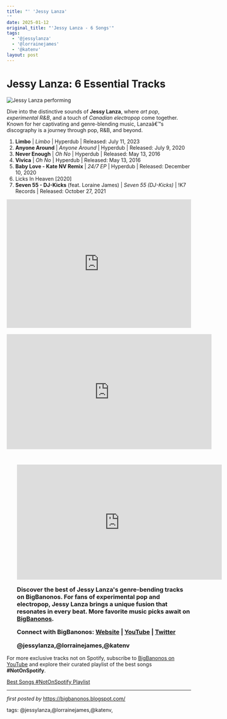 ```yaml
---
title: "' 'Jessy Lanza'
'"
date: 2025-01-12
original_title: "'Jessy Lanza - 6 Songs'"
tags:
  - '@jessylanza'
  - '@lorrainejames'
  - '@katenv'
layout: post
---
```

<h1>Jessy Lanza: 6 Essential Tracks</h1>
<img alt="Jessy Lanza performing" src="https://imgproxy.ra.co/_/quality:66/aHR0cHM6Ly9zdGF0aWMucmEuY28vaW1hZ2VzL3Byb2ZpbGVzL3NxdWFyZS9qZXNzeWxhbnphLmpwZz9kYXRlVXBkYXRlZD0xNTYxMTI5MTI2MDAw" /> <p>Dive into the distinctive sounds of <strong>Jessy Lanza</strong>, where <em>art pop</em>, <em>experimental R&B</em>, and a touch of <em>Canadian electropop</em> come together. Known for her captivating and genre-blending music, Lanzaâ€™s discography is a journey through pop, R&B, and beyond.</p> <ol> <li><strong>Limbo</strong> | <em>Limbo</em> | Hyperdub | Released: July 11, 2023</li> <li><strong>Anyone Around</strong> | <em>Anyone Around</em> | Hyperdub | Released: July 9, 2020</li> <li><strong>Never Enough</strong> | <em>Oh No</em> | Hyperdub | Released: May 13, 2016</li> <li><strong>Vivica</strong> | <em>Oh No</em> | Hyperdub | Released: May 13, 2016</li> <li><strong>Baby Love - Kate NV Remix</strong> | <em>24/7 EP</em> | Hyperdub | Released: December 10, 2020</li> <li>Licks In Heaven [2020]</li> <li><strong>Seven 55 - DJ-Kicks</strong> (feat. Loraine James) | <em>Seven 55 (DJ-Kicks)</em> | !K7 Records | Released: October 27, 2021</li>
</ol> <div> <iframe allow="autoplay; clipboard-write; encrypted-media; fullscreen; picture-in-picture" allowfullscreen="" frameborder="0" height="352" loading="lazy" src="https://open.spotify.com/embed/playlist/5rc9KK4EwYGchziJjJCo2F?utm_source=generator" width="100%"></iframe>
</div>
<div><br /></div><iframe allow="accelerometer; autoplay; encrypted-media; gyroscope; picture-in-picture" allowfullscreen="" frameborder="0" height="315" src="https://www.youtube.com/embed/videoseries?list=PLtuNtuTatqI3HNbtG4XrxOp0BG-bNQJ7S" width="560"></iframe>
<br /><h3><ol> <br /> <iframe allow="accelerometer; autoplay; encrypted-media; gyroscope; picture-in-picture" allowfullscreen="" frameborder="0" height="315" src="https://www.youtube.com/embed/videoseries?list=PLtuNtuTatqI3HNbtG4XrxOp0BG-bNQJ7S" width="560"></iframe> <p>Discover the best of Jessy Lanza's genre-bending tracks on BigBanonos. For fans of experimental pop and electropop, Jessy Lanza brings a unique fusion that resonates in every beat. More favorite music picks await on <a href="https://bigbanonos.blogspot.com/">BigBanonos</a>.</p> <div> <p>Connect with BigBanonos: <a href="https://bigbanonos.blogspot.com/">Website</a> | <a href="https://www.youtube.com/@BigBanonos">YouTube</a> | <a href="https://x.com/bigbanonos">Twitter</a></p>
</div> <!--Tags-->
<p>@jessylanza,@lorrainejames,@katenv</p>
</ol></h3>

<!--Subscribe and Playlist Links-->
<div>
    <p>For more exclusive tracks not on Spotify, subscribe to <a href="https://www.youtube.com/@BigBanonos" target="_blank">BigBanonos on YouTube</a> and explore their curated playlist of the best songs <strong>#NotOnSpotify</strong>.</p>
    <p><a href="https://www.youtube.com/playlist?list=PLtuNtuTatqI0kFahUCbtbfenC_ET5O_tr" target="_blank">Best Songs #NotOnSpotify Playlist<br /></a></p></div>

<hr />

<p><em>first posted by</em> <a href="https://bigbanonos.blogspot.com/" rel="noopener" target="_new">https://bigbanonos.blogspot.com/</a></p>

<p>tags: @jessylanza,@lorrainejames,@katenv,</p>

